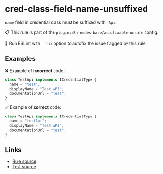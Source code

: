 [//]: # "File generated from a template. Do not edit this file directly."

# cred-class-field-name-unsuffixed

`name` field in credential class must be suffixed with `-Api`.

📋 This rule is part of the `plugin:n8n-nodes-base/autofixable-unsafe` config.

🔧 Run ESLint with `--fix` option to autofix the issue flagged by this rule.

## Examples

❌ Example of **incorrect** code:

```js
class TestApi implements ICredentialType {
  name = "test";
  displayName = "Test API";
  documentationUrl = "test";
}
```

✅ Example of **correct** code:

```js
class TestApi implements ICredentialType {
  name = "testApi";
  displayName = "Test API";
  documentationUrl = "test";
}
```

## Links

- [Rule source](../../lib/rules/cred-class-field-name-unsuffixed.ts)
- [Test source](../../tests/cred-class-field-name-unsuffixed.test.ts)
